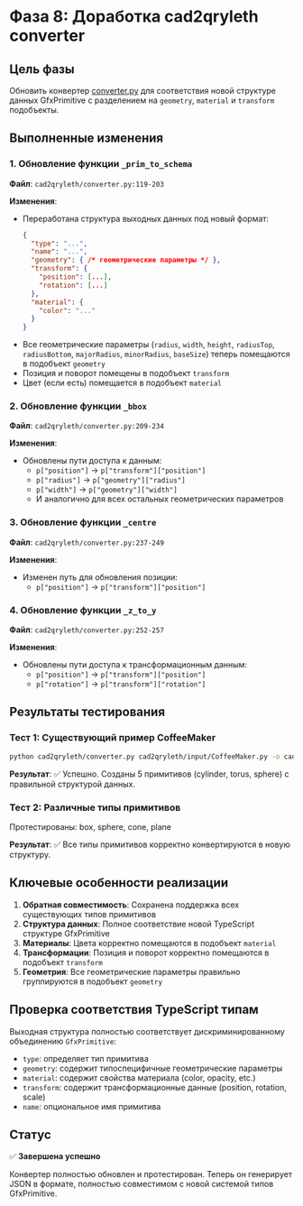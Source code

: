# Фаза 8: Доработка cad2qryleth converter

## Цель фазы
Обновить конвертер [converter.py](../../../cad2qryleth/converter.py) для соответствия новой структуре данных GfxPrimitive с разделением на `geometry`, `material` и `transform` подобъекты.

## Выполненные изменения

### 1. Обновление функции `_prim_to_schema`
**Файл**: `cad2qryleth/converter.py:119-203`

**Изменения**:
- Переработана структура выходных данных под новый формат:
  ```json
  {
    "type": "...",
    "name": "...",
    "geometry": { /* геометрические параметры */ },
    "transform": {
      "position": [...],
      "rotation": [...]
    },
    "material": {
      "color": "..."
    }
  }
  ```
- Все геометрические параметры (`radius`, `width`, `height`, `radiusTop`, `radiusBottom`, `majorRadius`, `minorRadius`, `baseSize`) теперь помещаются в подобъект `geometry`
- Позиция и поворот помещены в подобъект `transform`
- Цвет (если есть) помещается в подобъект `material`

### 2. Обновление функции `_bbox`
**Файл**: `cad2qryleth/converter.py:209-234`

**Изменения**:
- Обновлены пути доступа к данным:
  - `p["position"]` → `p["transform"]["position"]`
  - `p["radius"]` → `p["geometry"]["radius"]`
  - `p["width"]` → `p["geometry"]["width"]`
  - И аналогично для всех остальных геометрических параметров

### 3. Обновление функции `_centre`
**Файл**: `cad2qryleth/converter.py:237-249`

**Изменения**:
- Изменен путь для обновления позиции:
  - `p["position"]` → `p["transform"]["position"]`

### 4. Обновление функции `_z_to_y`
**Файл**: `cad2qryleth/converter.py:252-257`

**Изменения**:
- Обновлены пути доступа к трансформационным данным:
  - `p["position"]` → `p["transform"]["position"]`
  - `p["rotation"]` → `p["transform"]["rotation"]`

## Результаты тестирования

### Тест 1: Существующий пример CoffeeMaker
```bash
python cad2qryleth/converter.py cad2qryleth/input/CoffeeMaker.py -o cad2qryleth/output/CoffeeMaker.json
```

**Результат**: ✅ Успешно. Созданы 5 примитивов (cylinder, torus, sphere) с правильной структурой данных.

### Тест 2: Различные типы примитивов
Протестированы: box, sphere, cone, plane

**Результат**: ✅ Все типы примитивов корректно конвертируются в новую структуру.

## Ключевые особенности реализации

1. **Обратная совместимость**: Сохранена поддержка всех существующих типов примитивов
2. **Структура данных**: Полное соответствие новой TypeScript структуре GfxPrimitive
3. **Материалы**: Цвета корректно помещаются в подобъект `material`
4. **Трансформации**: Позиция и поворот корректно помещаются в подобъект `transform`
5. **Геометрия**: Все геометрические параметры правильно группируются в подобъект `geometry`

## Проверка соответствия TypeScript типам

Выходная структура полностью соответствует дискриминированному объединению `GfxPrimitive`:
- `type`: определяет тип примитива
- `geometry`: содержит типоспецифичные геометрические параметры
- `material`: содержит свойства материала (color, opacity, etc.)
- `transform`: содержит трансформационные данные (position, rotation, scale)
- `name`: опциональное имя примитива

## Статус
✅ **Завершена успешно**

Конвертер полностью обновлен и протестирован. Теперь он генерирует JSON в формате, полностью совместимом с новой системой типов GfxPrimitive.